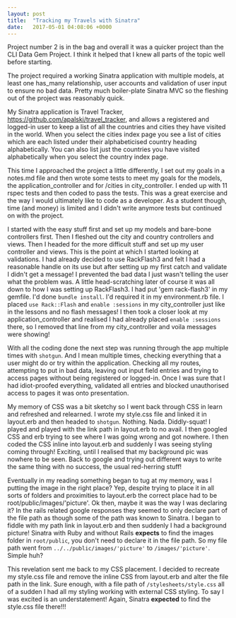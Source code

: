 ```yaml
---
layout: post
title:  "Tracking my Travels with Sinatra"
date:   2017-05-01 04:08:06 +0000
---
```



Project number 2 is in the bag and overall it was a quicker project than the CLI Data Gem Project. I think it helped that I knew all parts of the topic well before starting.

The project required a working Sinatra application with multiple models, at least one has_many relationship,  user accounts and validation of user input to ensure no bad data. Pretty much boiler-plate Sinatra MVC so the fleshing out of the project was reasonably quick. 

My Sinatra application is Travel Tracker, https://github.com/apalski/travel_tracker, and allows a registered and logged-in user to keep a list of all the countries and cities they have visited in the world. When you select the cities index page you see a list of cities which are each listed under their alphabeticised country heading alphabetically. You can also list just the countries you have visited alphabetically when you select the country index page.

This time I approached the project a little differently, I set out my goals in a notes.md file and then wrote some tests to meet my goals for the models, the application_controller and for /cities in city_controller. I ended up with 11 rspec tests and then coded to pass the tests. This was a great exercise and the way I would ultimately like to code as a developer. As a student though, time (and money) is limited and I didn't write anymore tests but continued on with the project.

I started with the easy stuff first and set up my models and bare-bone controllers first. Then I fleshed out the city and country controllers and views. Then I headed for the more difficult stuff and set up my user controller and views. This is the point at which I started looking at validations. I had already decided to use RackFlash3 and felt I had a reasonable handle on its use but after setting up my first catch and validate I didn't get a message! I prevented the bad data I just wasn't telling the user what the problem was. A little head-scratching later of course it was all down to how I was setting up RackFlash3. I had put 'gem rack-flash3' in my gemfile. I'd done `bundle install`. I'd required it in my environment.rb file. I placed `use Rack::Flash` and `enable :sessions` in my city_controller just like in the lessons and no flash messages! I then took a closer look at my application_controller and realised I had already placed `enable :sessions` there, so I removed that line from my city_controller and voila messages were showing!

With all the coding done the next step was running through the app multiple times with `shotgun`. And I mean multiple times, checking everything that a user might do or try within the application. Checking all my routes, attempting to put in bad data, leaving out input field entries and trying to access pages without being registered or logged-in. Once I was sure that I had idiot-proofed everything, validated all entries and blocked unauthorised access to pages it was onto presentation.

My memory of CSS was a bit sketchy so I went back through CSS in learn and refreshed and relearned. I wrote my style.css file and linked it in layout.erb and then headed to `shotgun`. Nothing. Nada. Diddly-squat! I played and played with the link path in layout.erb to no avail. I then googled CSS and erb trying to see where I was going wrong and got nowhere. I then coded the CSS inline into layout.erb and suddenly I was seeing styling coming through! Exciting, until I realised that my background pic was nowhere to be seen. Back to google and trying out different ways to write the same thing with no success, the usual red-herring stuff! 

Eventually in my reading something began to tug at my memory, was I putting the image in the right place? Yep, despite trying to place it in all sorts of folders and proximities to layout.erb the correct place had to be root/public/images/'picture'. Ok then, maybe it was the way I was declaring it? In the rails related google responses they seemed to only declare part of the file path as though some of the path was known to Sinatra.
I began to fiddle with my path link in layout.erb and then suddenly I had a background picture! Sinatra with Ruby and without Rails **expects** to find the images folder in `root/public`, you don't need to declare it in the file path. So my file path went from `../../public/images/'picture'` to `/images/'picture'`. Simple huh? 

This revelation sent me back to my CSS placement. I decided to recreate my style.css file and remove the inline CSS from layout.erb and alter the file path in the link. Sure enough, with a file path of `/stylesheets/style.css` all of a sudden I had all my styling working with external CSS styling. To say I was excited is an understatement! Again, Sinatra **expected** to find the style.css file there!!!










